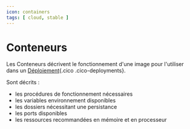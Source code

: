 ```yaml
---
icon: containers
tags: [ cloud, stable ]
---
```

# Conteneurs

Les Conteneurs décrivent le fonctionnement d'une image pour l'utiliser dans un [Déploiement](/fr/concepts/automations/deployments){.cico .cico-deployments}.

Sont décrits :

- les procédures de fonctionnement nécessaires
- les variables environnement disponibles
- les dossiers nécessitant une persistance
- les ports disponibles
- les ressources recommandées en mémoire et en processeur
